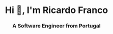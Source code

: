 <h1 align="center">Hi 👋, I'm Ricardo Franco</h1>
<h3 align="center">A Software Engineer from Portugal</h3>


